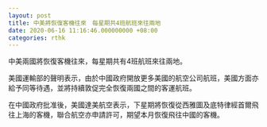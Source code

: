 ```yaml
---
layout: post
title: 中美將恢復客機往來　每星期共4班航班來往兩地
date: 2020-06-16 11:16:46.000000000 +08:00
categories: rthk
---
```


中美兩國將恢復客機往來，每星期共有4班航班來往兩地。

美國運輸部的聲明表示，由於中國政府開放更多美國的航空公司航班，美國方面亦給予同等待遇，並將持續敦促完全恢復兩國之間的客運航班。

在中國政府批准後，美國達美航空表示，下星期將恢復從西雅圖及底特律經首爾飛往上海的客機，聯合航空亦申請許可，期望本月恢復飛往中國的客機。
